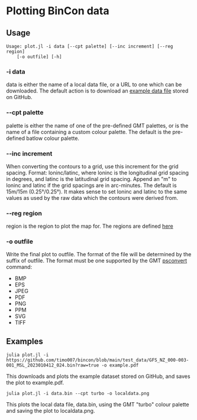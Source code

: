 # Plotting BinCon data

## Usage
```
Usage: plot.jl -i data [--cpt palette] [--inc increment] [--reg region]
    [-o outfile] [-h]
```

### -i data
data is either the name of a local data file, or a URL to one which can be
downloaded. The default action is to download an [example data
file](https://github.com/timo007/bincon/blob/main/test_data/GFS_NZ_000-003-001_MSL_2023010412_024.bin?raw=true)
stored on GitHub.

### --cpt palette
palette is either the name of one of the pre-defined GMT palettes, or is the
name of a file containing a custom colour palette. The default is the
pre-defined batlow colour palette.

### --inc increment
When converting the contours to a grid, use this increment for the grid
spacing. Format: loninc/latinc, where loninc is the longitudinal grid spacing
in degrees, and latinc is the latitudinal grid spacing. Append an "m" to loninc
and latinc if the grid spacings are in arc-minutes. The default is 15m/15m
(0.25°/0.25°). It makes sense to set loninc and latinc to the same values as
used by the raw data which the contours were derived from.

### --reg region
region is the region to plot the map for. The regions are defined
[here](./regions.md)

### -o outfile
Write the final plot to outfile. The format of the file will be determined by
the suffix of outfile. The format must be one supported by the GMT
[psconvert](https://docs.generic-mapping-tools.org/dev/psconvert.html) command:

- BMP
- EPS
- JPEG
- PDF
- PNG
- PPM
- SVG
- TIFF

## Examples

```
julia plot.jl -i https://github.com/timo007/bincon/blob/main/test_data/GFS_NZ_000-003-001_MSL_2023010412_024.bin?raw=true -o example.pdf
```
This downloads and plots the example dataset stored on GitHub, and saves the
plot to example.pdf.


```
julia plot.jl -i data.bin --cpt turbo -o localdata.png
```
This plots the local data file, data.bin, using the GMT "turbo" colour palette and
saving the plot to localdata.png.
